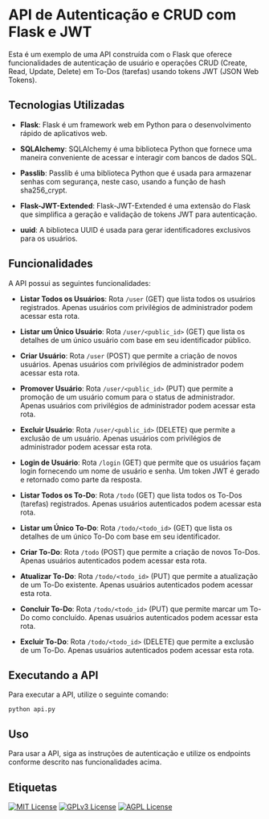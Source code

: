 # API de Autenticação e CRUD com Flask e JWT

Esta é um exemplo de uma API construída com o Flask que oferece funcionalidades de autenticação de usuário e operações CRUD (Create, Read, Update, Delete) em To-Dos (tarefas) usando tokens JWT (JSON Web Tokens).

## Tecnologias Utilizadas

- **Flask**: Flask é um framework web em Python para o desenvolvimento rápido de aplicativos web.

- **SQLAlchemy**: SQLAlchemy é uma biblioteca Python que fornece uma maneira conveniente de acessar e interagir com bancos de dados SQL.

- **Passlib**: Passlib é uma biblioteca Python que é usada para armazenar senhas com segurança, neste caso, usando a função de hash sha256_crypt.

- **Flask-JWT-Extended**: Flask-JWT-Extended é uma extensão do Flask que simplifica a geração e validação de tokens JWT para autenticação.

- **uuid**: A biblioteca UUID é usada para gerar identificadores exclusivos para os usuários.

## Funcionalidades

A API possui as seguintes funcionalidades:

- **Listar Todos os Usuários**: Rota `/user` (GET) que lista todos os usuários registrados. Apenas usuários com privilégios de administrador podem acessar esta rota.

- **Listar um Único Usuário**: Rota `/user/<public_id>` (GET) que lista os detalhes de um único usuário com base em seu identificador público.

- **Criar Usuário**: Rota `/user` (POST) que permite a criação de novos usuários. Apenas usuários com privilégios de administrador podem acessar esta rota.

- **Promover Usuário**: Rota `/user/<public_id>` (PUT) que permite a promoção de um usuário comum para o status de administrador. Apenas usuários com privilégios de administrador podem acessar esta rota.

- **Excluir Usuário**: Rota `/user/<public_id>` (DELETE) que permite a exclusão de um usuário. Apenas usuários com privilégios de administrador podem acessar esta rota.

- **Login de Usuário**: Rota `/login` (GET) que permite que os usuários façam login fornecendo um nome de usuário e senha. Um token JWT é gerado e retornado como parte da resposta.

- **Listar Todos os To-Do**: Rota `/todo` (GET) que lista todos os To-Dos (tarefas) registrados. Apenas usuários autenticados podem acessar esta rota.

- **Listar um Único To-Do**: Rota `/todo/<todo_id>` (GET) que lista os detalhes de um único To-Do com base em seu identificador.

- **Criar To-Do**: Rota `/todo` (POST) que permite a criação de novos To-Dos. Apenas usuários autenticados podem acessar esta rota.

- **Atualizar To-Do**: Rota `/todo/<todo_id>` (PUT) que permite a atualização de um To-Do existente. Apenas usuários autenticados podem acessar esta rota.

- **Concluir To-Do**: Rota `/todo/<todo_id>` (PUT) que permite marcar um To-Do como concluído. Apenas usuários autenticados podem acessar esta rota.

- **Excluir To-Do**: Rota `/todo/<todo_id>` (DELETE) que permite a exclusão de um To-Do. Apenas usuários autenticados podem acessar esta rota.

## Executando a API

Para executar a API, utilize o seguinte comando:


    python api.py



## Uso
Para usar a API, siga as instruções de autenticação e utilize os endpoints conforme descrito nas funcionalidades acima.


## Etiquetas

[![MIT License](https://img.shields.io/badge/License-MIT-green.svg)](https://choosealicense.com/licenses/mit/)
[![GPLv3 License](https://img.shields.io/badge/License-GPL%20v3-yellow.svg)](https://opensource.org/licenses/)
[![AGPL License](https://img.shields.io/badge/license-AGPL-blue.svg)](http://www.gnu.org/licenses/agpl-3.0)

